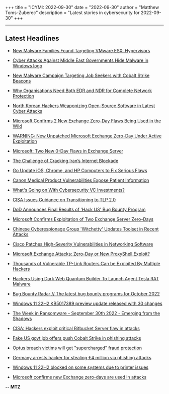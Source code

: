 +++
title = "ICYMI: 2022-09-30"
date = "2022-09-30"
author = "Matthew Toms-Zuberec"
description = "Latest stories in cybersecurity for 2022-09-30"
+++

---------------------------------------------------------------------------
## Latest Headlines
- [New Malware Families Found Targeting VMware ESXi Hypervisors](https://thehackernews.com/2022/09/new-malware-families-found-targeting.html)

- [Cyber Attacks Against Middle East Governments Hide Malware in Windows logo](https://thehackernews.com/2022/09/cyber-attacks-against-middle-east.html)

- [New Malware Campaign Targeting Job Seekers with Cobalt Strike Beacons](https://thehackernews.com/2022/09/new-malware-campaign-targeting-job.html)

- [Why Organisations Need Both EDR and NDR for Complete Network Protection](https://thehackernews.com/2022/09/why-organisations-need-both-edr-and-ndr.html)

- [North Korean Hackers Weaponizing Open-Source Software in Latest Cyber Attacks](https://thehackernews.com/2022/09/north-korean-hackers-weaponizing-open.html)

- [Microsoft Confirms 2 New Exchange Zero-Day Flaws Being Used in the Wild](https://thehackernews.com/2022/09/microsoft-confirms-2-new-exchange-zero.html)

- [WARNING: New Unpatched Microsoft Exchange Zero-Day Under Active Exploitation](https://thehackernews.com/2022/09/warning-new-unpatched-microsoft.html)

- [Microsoft: Two New 0-Day Flaws in Exchange Server](https://krebsonsecurity.com/2022/09/microsoft-two-new-0-day-flaws-in-exchange-server/)

- [The Challenge of Cracking Iran’s Internet Blockade](https://www.wired.com/story/subvert-iran-internet-blackout/)

- [Go Update iOS, Chrome, and HP Computers to Fix Serious Flaws](https://www.wired.com/story/ios-chrome-hp-whatsapp-critical-update-september/)

- [Canon Medical Product Vulnerabilities Expose Patient Information](https://www.securityweek.com/canon-medical-product-vulnerabilities-expose-patient-information)

- [What's Going on With Cybersecurity VC Investments?](https://www.securityweek.com/whats-going-cybersecurity-vc-investments)

- [CISA Issues Guidance on Transitioning to TLP 2.0](https://www.securityweek.com/cisa-issues-guidance-transitioning-tlp-20)

- [DoD Announces Final Results of 'Hack US' Bug Bounty Program](https://www.securityweek.com/dod-announces-final-results-hack-us-bug-bounty-program)

- [Microsoft Confirms Exploitation of Two Exchange Server Zero-Days](https://www.securityweek.com/microsoft-confirms-exploitation-two-exchange-server-zero-days)

- [Chinese Cyberespionage Group 'Witchetty' Updates Toolset in Recent Attacks](https://www.securityweek.com/chinese-cyberespionage-group-witchetty-updates-toolset-recent-attacks)

- [Cisco Patches High-Severity Vulnerabilities in Networking Software](https://www.securityweek.com/cisco-patches-high-severity-vulnerabilities-networking-software)

- [Microsoft Exchange Attacks: Zero-Day or New ProxyShell Exploit?](https://www.securityweek.com/microsoft-exchange-attacks-zero-day-or-new-proxyshell-exploit)

- [Thousands of Vulnerable TP-Link Routers Can be Exploited By Multiple Hackers](https://cybersecuritynews.com/vulnerable-tp-link-routers/)

- [Hackers Using Dark Web Quantum Builder To Launch Agent Tesla RAT Malware](https://cybersecuritynews.com/hackers-using-dark-web-quantum-builder-to-launch-agent-tesla-rat-malware/)

- [Bug Bounty Radar // The latest bug bounty programs for October 2022](https://portswigger.net/daily-swig/bug-bounty-radar-the-latest-bug-bounty-programs-for-october-2022)

- [Windows 11 22H2 KB5017389 preview update released with 30 changes](https://www.bleepingcomputer.com/news/microsoft/windows-11-22h2-kb5017389-preview-update-released-with-30-changes/)

- [The Week in Ransomware - September 30th 2022 - Emerging from the Shadows](https://www.bleepingcomputer.com/news/security/the-week-in-ransomware-september-30th-2022-emerging-from-the-shadows/)

- [CISA: Hackers exploit critical Bitbucket Server flaw in attacks](https://www.bleepingcomputer.com/news/security/cisa-hackers-exploit-critical-bitbucket-server-flaw-in-attacks/)

- [Fake US govt job offers push Cobalt Strike in phishing attacks](https://www.bleepingcomputer.com/news/security/fake-us-govt-job-offers-push-cobalt-strike-in-phishing-attacks/)

- [Optus breach victims will get "supercharged" fraud protection](https://www.bleepingcomputer.com/news/security/optus-breach-victims-will-get-supercharged-fraud-protection/)

- [Germany arrests hacker for stealing €4 million via phishing attacks](https://www.bleepingcomputer.com/news/security/germany-arrests-hacker-for-stealing-4-million-via-phishing-attacks/)

- [Windows 11 22H2 blocked on some systems due to printer issues](https://www.bleepingcomputer.com/news/microsoft/windows-11-22h2-blocked-on-some-systems-due-to-printer-issues/)

- [Microsoft confirms new Exchange zero-days are used in attacks](https://www.bleepingcomputer.com/news/microsoft/microsoft-confirms-new-exchange-zero-days-are-used-in-attacks/)

**-- MTZ**